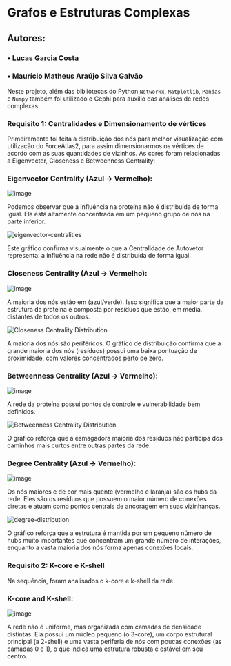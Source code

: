 # Grafos e Estruturas Complexas

## Autores: 
### • Lucas Garcia Costa   

### • Maurício Matheus Araújo Silva Galvão  

Neste projeto, além das bibliotecas do Python `Networkx`, `Matplotlib`, `Pandas` e `Numpy` também foi utilizado o Gephi para auxílio das análises de redes complexas.   

### Requisito 1: Centralidades e Dimensionamento de vértices    

Primeiramente foi feita a distribuição dos nós para melhor visualização com utilização do ForceAtlas2, para assim dimensionarmos os vértices de acordo com as suas quantidades de vizinhos. As cores foram relacionadas a Eigenvector, Closeness e Betweenness Centrality:  

### Eigenvector Centrality (Azul → Vermelho):  

![image](https://github.com/user-attachments/assets/49e5f22a-10d3-4c26-bb85-ebdd86615fe5)     

Podemos observar que a influência na proteína não é distribuída de forma igual. Ela está altamente concentrada em um pequeno grupo de nós na parte inferior.  

![eigenvector-centralities](https://github.com/user-attachments/assets/f34f2110-2153-4c2e-8bc5-ed383f830af4)  

Este gráfico confirma visualmente o que a Centralidade de Autovetor representa: a influência na rede não é distribuída de forma igual.  


### Closeness Centrality (Azul → Vermelho):  

![image](https://github.com/user-attachments/assets/f424433f-c5df-4e12-b235-35898d6da319)   

A maioria dos nós estão em (azul/verde). Isso significa que a maior parte da estrutura da proteína é composta por resíduos que estão, em média, distantes de todos os outros.  

![Closeness Centrality Distribution](https://github.com/user-attachments/assets/6c5b54b2-5c5b-497a-af8f-f2c55b1adcaa)  

A maioria dos nós são periféricos. O gráfico de distribuição confirma que a grande maioria dos nós (resíduos) possui uma baixa pontuação de proximidade, com valores concentrados perto de zero.  

### Betweenness Centrality (Azul → Vermelho):  

![image](https://github.com/user-attachments/assets/b49f05b4-6933-4fd7-8d47-5bf5e7966a84)  

A rede da proteína possui pontos de controle e vulnerabilidade bem definidos.    

![Betweenness Centrality Distribution](https://github.com/user-attachments/assets/675771cc-e4d1-4d4f-97da-aed153983e70)

O gráfico reforça que a esmagadora maioria dos resíduos não participa dos caminhos mais curtos entre outras partes da rede.  

### Degree Centrality (Azul → Vermelho):  

![image](https://github.com/user-attachments/assets/d8e72ca0-bde8-4f4c-b65e-a97239fa770b)  

Os nós maiores e de cor mais quente (vermelho e laranja) são os hubs da rede. Eles são os resíduos que possuem o maior número de conexões diretas e atuam como pontos centrais de ancoragem em suas vizinhanças.  

![degree-distribution](https://github.com/user-attachments/assets/ad1c309b-21c5-42cd-a958-e603801ac1ae)  

O gráfico reforça que a estrutura é mantida por um pequeno número de hubs muito importantes que concentram um grande número de interações, enquanto a vasta maioria dos nós forma apenas conexões locais.  


### Requisito 2: K-core e K-shell  

Na sequência, foram analisados o k-core e k-shell da rede.

### K-core and K-shell:

![image](https://github.com/user-attachments/assets/b571a236-eae3-475f-b9c5-e171823b1136)  

A rede não é uniforme, mas organizada com camadas de densidade distintas. Ela possui um núcleo pequeno (o 3-core), um corpo estrutural principal (a 2-shell) e uma vasta periferia de nós com poucas conexões (as camadas 0 e 1), o que indica uma estrutura robusta e estável em seu centro.












